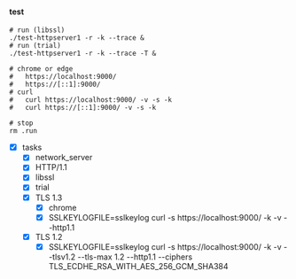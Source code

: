 #### test

```
# run (libssl)
./test-httpserver1 -r -k --trace &
# run (trial)
./test-httpserver1 -r -k --trace -T &

# chrome or edge
#   https://localhost:9000/
#   https://[::1]:9000/
# curl
#   curl https://localhost:9000/ -v -s -k
#   curl https://[::1]:9000/ -v -s -k

# stop
rm .run
```

- [x] tasks
  - [x] network_server
  - [x] HTTP/1.1
  - [x] libssl
  - [x] trial
  - [x] TLS 1.3
    - [x] chrome
    - [x] SSLKEYLOGFILE=sslkeylog curl -s https://localhost:9000/ -k -v --http1.1
  - [x] TLS 1.2
    - [x] SSLKEYLOGFILE=sslkeylog curl -s https://localhost:9000/ -k -v --tlsv1.2 --tls-max 1.2 --http1.1 --ciphers TLS_ECDHE_RSA_WITH_AES_256_GCM_SHA384
